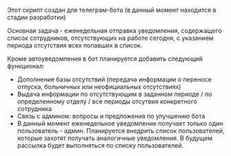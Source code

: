 Этот скрипт создан для телеграм-бота (в данный момент находится в стадии разработки)

Основная задача - еженедельная отправка уведомления, содержащего список сотрудников, отсутствующих на работе сегодня, с указанием периода отсутствия всех попавших в список. 

Кроме автоуведомления в бот планируется добавить следующий функционал:
- Дополнение базы отсутствий (передача информации о переносе отпуска, больничных или неофициальных отсутствиях)
- Выдача информации по отсутствующим в заданном периоде / по определенному отделу / все периоды отсутвия конкретного сотрудника
- Связь с админом: вопросы и предложения по улучшению бота
- В данный момент еженедельное уведомление получает только один пользователь - админ. Планируется внедрить список пользователей, которые захотят получать аналогичные уведомления. В будущем рассылка будет выполняться по списку пользователей. 
